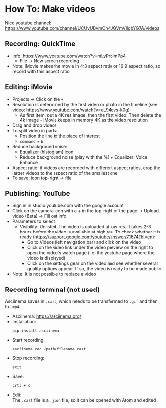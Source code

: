 # How To: Make videos  

Nice youtube channel: https://www.youtube.com/channel/UCUyUBvmOh4JGVmVIigbYG7A/videos  

## Recording: QuickTime
- Info: https://www.youtube.com/watch?v=mLyPrblmPp4 
  - File -> New screen recording
- Note: iMovie makes the movie in 4:3 aspect ratio or 16:9 aspect ratio, so record with this aspect ratio
  
## Editing: iMovie
  
- Projects -> Click on the `+`  
- Resolution is determined by the first video or photo in the timeline (see video: https://www.youtube.com/watch?v=eL94evs-k0g) 
  - As first item, put a 4K res image, then the first video. Then delete the 4k image - iMovie keeps in memory 4K as the video resolution
- Drag and drop videos  
- To split video in parts:   
  - Position the line to the place of interest
  - `command` + `b`    
- Reduce background noise:  
  - Equalizer (histogram) icon
  - Reduce background noise (play with the %) + Equalizer: Voice Enhance
- Aspect ratio: if videos are recorded with different aspect ratios, crop the larger videos to the aspect ratio of the smallest one
- To save: icon top-right -> file


## Publishing: YouTube  
- Sign in in studio.youtube.com with the google account  
- Click on the camera icon with a + in the top-right of the page -> Upload video (Beta) -> Fill out info
- Parameters to select: 
  - Visibility: Unlisted. The video is uploaded at low res. It takes 2-3 hours before the video is available at high res. To check whether it is ready (https://support.google.com/youtube/answer/71674?hl=en):  
    - Go to Videos (left navigation bar) and click on the video 
    - Click on the video link under the video preview on the right to open the video's watch page (i.e. the youtube page where the video is displayed)
    - Click on the settings gear on the video and see whether several quality options appear. If so, the video is ready to be made public 
- Note: It is not possible to replace a video


## Recording terminal  (not used)

Asciinema saves in `.cast`, which needs to be transformed to `.gif` and then to `.mp4`. 

- Asciinema: https://asciinema.org/  
- Installation:    
  ```
  pip install asciinema
  ```  
- Start recording:  
  ```
  asciinema rec /path/filename.cast
  ```  
- Stop recording:   
  ```
  exit
  ```  
- Save: 
  ```
  crtl + c
  ```  
- Edit:  
  The `.cast` file is a `.json` file, so it can be opened with Atom and edited  

